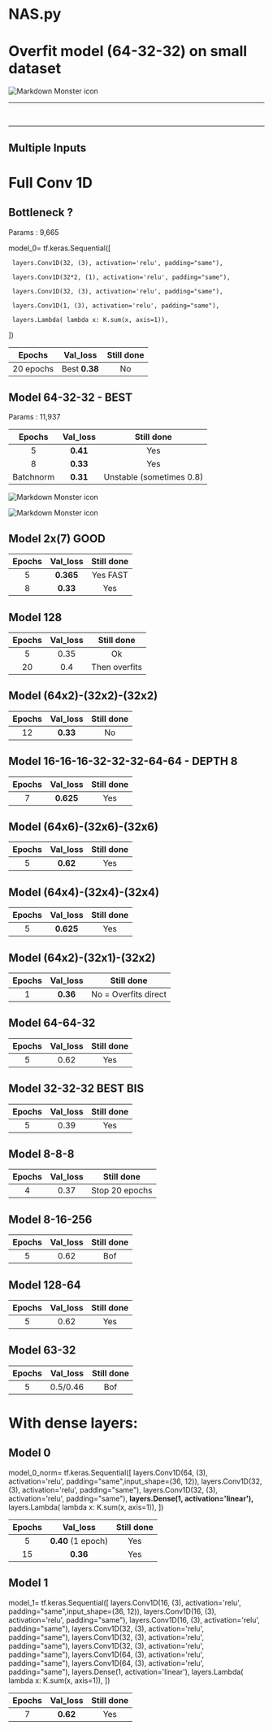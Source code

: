 # NAS.py

# Overfit model (64-32-32) on small dataset


<img src="./images/loss_small_dataset.png"
     alt="Markdown Monster icon" />



---------------------------------
</br>

--------------------------

## Multiple Inputs



# Full Conv 1D




## Bottleneck ?

Params : 9,665

model_0= tf.keras.Sequential([

     layers.Conv1D(32, (3), activation='relu', padding="same"),

     layers.Conv1D(32*2, (1), activation='relu', padding="same"),

     layers.Conv1D(32, (3), activation='relu', padding="same"),

     layers.Conv1D(1, (3), activation='relu', padding="same"),

     layers.Lambda( lambda x: K.sum(x, axis=1)),
 ])

|  Epochs |     Val_loss    |  Still done|
|:--------------:|:------------------:|:----------------------:|
| 20 epochs | Best  **0.38**            | No 





## Model 64-32-32 - BEST
 
 Params : 11,937

|  Epochs |     Val_loss    |  Still done| 
|:--------------:|:------------------:|:----------------------:|
| 5 |  **0.41**            | Yes |
| 8 |  **0.33**            | Yes |
| Batchnorm |  **0.31**         | Unstable (sometimes 0.8) |


<img src="./images/predictions_high_power.png"
     alt="Markdown Monster icon"
     title = "Predictions on small y" />

<img src="./images/predictions_low_power.png"
     alt="Markdown Monster icon"
     title = "Predictions on big y" />



## Model 2x(7) GOOD


|  Epochs |     Val_loss    |  Still done| 
|:--------------:|:------------------:|:----------------------:|
| 5 |  **0.365**            | Yes  FAST|
| 8 |  **0.33**            | Yes |



## Model 128 



|  Epochs |     Val_loss    |  Still done  | 
|:--------------:|:------------------:|:----------------------:|
| 5 |  0.35            | Ok |
| 20 |  0.4           | Then overfits |


## Model (64x2)-(32x2)-(32x2)  


|  Epochs |     Val_loss    |  Still done| 
|:--------------:|:------------------:|:----------------------:|
| 12 |  **0.33**            | No |



## Model 16-16-16-32-32-32-64-64 - DEPTH 8


 |  Epochs |     Val_loss    |  Still done| 
|:--------------:|:------------------:|:----------------------:|
| 7 |  **0.625**            | Yes |




## Model (64x6)-(32x6)-(32x6)  


|  Epochs |     Val_loss    |  Still done| 
|:--------------:|:------------------:|:----------------------:|
| 5 |  **0.62**            | Yes |


## Model (64x4)-(32x4)-(32x4)  



|  Epochs |     Val_loss    |  Still done| 
|:--------------:|:------------------:|:----------------------:|
| 5 |  **0.625**            | Yes |




## Model (64x2)-(32x1)-(32x2)  



|  Epochs |     Val_loss    |  Still done| 
|:--------------:|:------------------:|:----------------------:|
| 1 |  **0.36**            | No = Overfits direct |



## Model 64-64-32


|  Epochs |     Val_loss    |  Still done| 
|:--------------:|:------------------:|:----------------------:|
| 5 |  0.62            | Yes |



## Model 32-32-32 BEST BIS



|  Epochs |     Val_loss    |  Still done| 
|:--------------:|:------------------:|:----------------------:|
| 5 |  0.39            | Yes |



## Model 8-8-8


|  Epochs |     Val_loss    |  Still done| 
|:--------------:|:------------------:|:----------------------:|
| 4 |  0.37        | Stop 20 epochs |



## Model 8-16-256


|  Epochs |     Val_loss    |  Still done  | 
|:--------------:|:------------------:|:----------------------:|
| 5 |  0.62           | Bof |



## Model 128-64



|  Epochs |     Val_loss    |  Still done| 
|:--------------:|:------------------:|:----------------------:|
| 5 |  0.62            | Yes |




## Model 63-32



|  Epochs |     Val_loss    |  Still done  | 
|:--------------:|:------------------:|:----------------------:|
| 5 |  0.5/0.46             | Bof |







# With dense layers:


## Model 0

model_0_norm= tf.keras.Sequential([
     layers.Conv1D(64, (3), activation='relu', padding="same",input_shape=(36, 12)),
     layers.Conv1D(32, (3), activation='relu', padding="same"),
     layers.Conv1D(32, (3), activation='relu', padding="same"),
     **layers.Dense(1, activation='linear'),**
     layers.Lambda( lambda x: K.sum(x, axis=1)),
 ])


|  Epochs |     Val_loss    |  Still done| 
|:--------------:|:------------------:|:----------------------:|
| 5 |  **0.40** (1 epoch)            | Yes |
| 15 |  **0.36**          | Yes |




## Model 1

model_1= tf.keras.Sequential([
     layers.Conv1D(16, (3), activation='relu', padding="same",input_shape=(36, 12)),
     layers.Conv1D(16, (3), activation='relu', padding="same"),
     layers.Conv1D(16, (3), activation='relu', padding="same"),
     layers.Conv1D(32, (3), activation='relu', padding="same"),
     layers.Conv1D(32, (3), activation='relu', padding="same"),
     layers.Conv1D(32, (3), activation='relu', padding="same"),
     layers.Conv1D(64, (3), activation='relu', padding="same"),
     layers.Conv1D(64, (3), activation='relu', padding="same"),
     layers.Dense(1, activation='linear'),
     layers.Lambda( lambda x: K.sum(x, axis=1)),
 ])


|  Epochs |     Val_loss    |  Still done| 
|:--------------:|:------------------:|:----------------------:|
| 7 |  **0.62**            | Yes |



